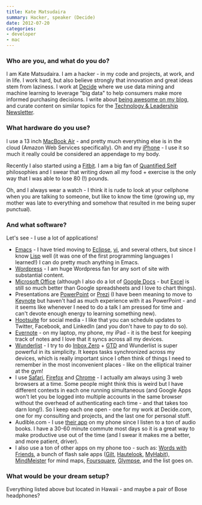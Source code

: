 ```yaml
---
title: Kate Matsudaira
summary: Hacker, speaker (Decide)
date: 2012-07-20
categories:
- developer
- mac
---
```


### Who are you, and what do you do?
 
I am Kate Matsudaira. I am a hacker - in my code and projects, at work, and in life. I work hard, but also believe strongly that innovation and great ideas stem from laziness. I work at [Decide](https://www.decide.com/ "A site for deciding when to buy or wait for a product.") where we use data mining and machine learning to leverage "big data" to help consumers make more informed purchasing decisions. I write about [being awesome on my blog](http://katemats.com/ "Kate's weblog."), and curate content on similar topics for the [Technology & Leadership Newsletter](http://www.techleadershipnews.com/ "A weekly tech newsletter.").
 
### What hardware do you use?
 
I use a 13 inch [MacBook Air][macbook-air] - and pretty much everything else is in the cloud (Amazon Web Services specifically). Oh and my [iPhone][iphone-4s] - I use it so much it really could be considered an appendage to my body.
 
Recently I also started using a [Fitbit][]. I am a big fan of [Quantified Self](http://quantifiedself.com/ "A site about persuing self-knowledge via tracking stats and numbers.") philosophies and I swear that writing down all my food + exercise is the only way that I was able to lose 80 (!) pounds. 
 
Oh, and I always wear a watch - I think it is rude to look at your cellphone when you are talking to someone, but like to know the time (growing up, my mother was late to everything and somehow that resulted in me being super punctual).
 
### And what software?
 
Let's see - I use a lot of applications! 
 
*  [Emacs][] - I have tried moving to [Eclipse][], [vi][], and several others, but since I know [Lisp][] well (it was one of the first programming languages I learned!) I can do pretty much anything in Emacs.
*  [Wordpress][] - I am huge Wordpress fan for any sort of site with substantial content.
*  [Microsoft Office][office] (although I also do a lot of [Google Docs][google-docs] - but [Excel][] is still so much better than Google spreadsheets and I love to chart things).
*  Presentations are [PowerPoint][] or [Prezi][] (I have been meaning to move to [Keynote][] but haven't had as much experience with it as PowerPoint - and it seems like whenever I need to do a talk I am pressed for time and can't devote enough energy to learning something new).
*  [Hootsuite][] for social media - I like that you can schedule updates to Twitter, Facebook, and LinkedIn (and you don't have to pay to do so).
*  [Evernote][] - on my laptop, my phone, my iPad - it is the best for keeping track of notes and I love that it syncs across all my devices.
*  [Wunderlist][] - I try to do [Inbox Zero](http://www.43folders.com/izero "The art of keeping your inbox empty.") + [GTD](https://en.wikipedia.org/wiki/Getting_Things_Done "The Wikipedia entry on Getting Things Done.") and Wunderlist is super powerful in its simplicity. It keeps tasks synchronized across my devices, which is really important since I often think of things I need to remember in the most inconvenient places - like on the elliptical trainer at the gym!
*  I use [Safari][], [Firefox][] and [Chrome][] - I actually am always using 3 web browsers at a time. Some people might think this is weird but I have different contexts in each one running simultaneous (and Google Apps won't let you be logged into multiple accounts in the same browser without the overhead of authenticating each time - and that takes too darn long!). So I keep each one open - one for my work at Decide.com, one for my consulting and projects, and the last one for personal stuff. 
*  Audible.com - I use [their app][audible-ios] on my phone since I listen to a ton of audio books. I have a 30-60 minute commute most days so it is a great way to make productive use out of the time (and I swear it makes me a better, and more patient, driver).
*  I also use a ton of other apps on my phone too - such as: [Words with Friends][words-with-friends-ios], a bunch of flash sale apps ([Gilt][gilt-ios], [Hautelook][hautelook-ios], [MyHabit][myhabit-ios]), [MindMeister][mindmeister-ios] for mind maps, [Foursquare][foursquare-ios], [Glympse][glympse-ios], and the list goes on.
 
### What would be your dream setup?
 
Everything listed above but located in Hawaii - and maybe a pair of Bose headphones?

[audible-ios]: https://apps.apple.com/us/app/audible/id379693831 "An app for the audio book service."
[chrome]: https://www.google.com/intl/en/chrome/ "A WebKit-based browser, where each tab runs in its own thread."
[eclipse]: https://www.eclipse.org/ "A flexible, open-source IDE."
[emacs]: http://www.gnu.org/software/emacs/ "An extensible, customizable, free/libre text editor — and more."
[evernote]: https://evernote.com/ "Online software for capturing notes."
[excel]: https://www.microsoft.com/en-us/microsoft-365/excel "A spreadsheet application."
[firefox]: https://www.mozilla.org/en-US/firefox/new/ "A cross-platform open-source web browser."
[fitbit]: http://web.archive.org/web/20170330043244/http://www.fitbit.com/ "A personal fitness tracking device."
[foursquare-ios]: https://apps.apple.com/us/app/foursquare/id306934924 "An iPhone client for the social location game."
[gilt-ios]: https://apps.apple.com/us/app/gilt-on-the-go/id331804452 "An app for the bargain designer clothes service."
[glympse-ios]: https://apps.apple.com/us/app/glympse-free-location-share/id330316698 "A personal location sharing app."
[google-docs]: https://en.wikipedia.org/wiki/Google_Docs "A web-based office suite."
[hautelook-ios]: http://web.archive.org/web/20200806230442/https://apps.apple.com/us/app/hautelook/id390783984 "An app for the bargain designer clothes service."
[hootsuite]: https://www.hootsuite.com/ "A social media management service."
[iphone-4s]: https://en.wikipedia.org/wiki/IPhone_4S "A smartphone."
[keynote]: https://www.apple.com/keynote/ "Presentation software for the Mac."
[lisp]: https://en.wikipedia.org/wiki/Lisp_(programming_language) "An old programming language."
[macbook-air]: https://www.apple.com/macbook-air/ "A very thin laptop."
[mindmeister-ios]: https://apps.apple.com/us/app/mindmeister-mind-mapping/id291226775 "An app for the mind mapping service."
[myhabit-ios]: https://apps.apple.com/us/app/myhabit/id435253220 "An app for the bargain designer clothes service."
[office]: https://www.microsoft.com/en-us/microsoft-365 "An office productivity suite."
[powerpoint]: https://www.microsoft.com/en-us/microsoft-365/powerpoint "Presentation software."
[prezi]: http://web.archive.org/web/20221224004243/https://prezi.com/ "Web-based presentations."
[safari]: https://www.apple.com/safari/ "A fast web browser."
[vi]: https://en.wikipedia.org/wiki/Vi "A command-line text editor."
[wordpress]: https://wordpress.com/ "Weblog publishing software."
[words-with-friends-ios]: https://apps.apple.com/us/app/words-with-friends/id322852954 "A word game for the iPhone."
[wunderlist]: http://web.archive.org/web/20210128064548/https://www.wunderlist.com/ "A cloud-syncing to-do manager."
